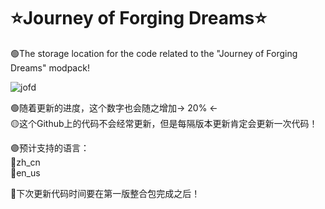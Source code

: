 #        ⭐Journey of Forging Dreams⭐
🟢The storage location for the code related to the "Journey of Forging Dreams" modpack!

![jofd](https://github.com/user-attachments/assets/f51cb945-73ca-4b5c-8284-c99db33a8514)

🟢随着更新的进度，这个数字也会随之增加→ 20% ←                       
🟡这个Github上的代码不会经常更新，但是每隔版本更新肯定会更新一次代码！

🟣预计支持的语言：                    
  🔹zh_cn                    
  🔹en_us                    

🔴下次更新代码时间要在第一版整合包完成之后！

